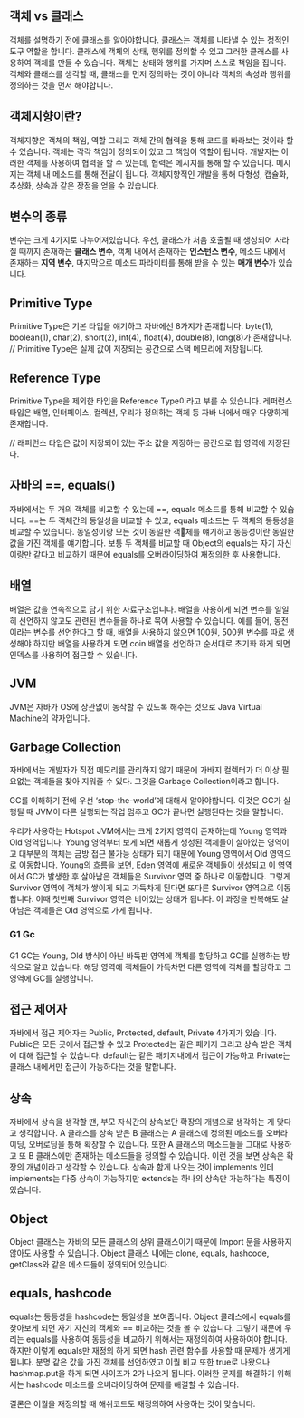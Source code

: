 ## 객체 vs 클래스
객체를 설명하기 전에 클래스를 알아야합니다.
클래스는 객체를 나타낼 수 있는 정적인 도구 역할을 합니다.  클래스에 객체의 상태, 행위를 정의할 수 있고 그러한 클래스를 사용하여 객체를 만들 수 있습니다.
객체는 상태와 행위를 가지며 스스로 책임을 집니다. 객체와 클래스를 생각할 때, 클래스를 먼저 정의하는 것이 아니라 객체의 속성과 행위를 정의하는 것을 먼저 해야합니다.

## 객체지향이란?
객체지향은 객체의 책임, 역할 그리고 객체 간의 협력을 통해 코드를 바라보는 것이라 할 수 있습니다.
객체는 각각 책임이 정의되어 있고 그 책임이 역할이 됩니다. 개발자는 이러한 객체를 사용하여 협력을 할 수 있는데, 협력은 메시지를 통해 할 수 있습니다. 메시지는 객체 내 메소드를 통해 전달이 됩니다. 객체지향적인 개발을 통해 다형성, 캡슐화, 추상화, 상속과 같은 장점을 얻을 수 있습니다.

## 변수의 종류
변수는 크게 4가지로 나누어져있습니다.
우선, 클래스가 처음 호출될 때 생성되어 사라질 때까지 존재하는 **클래스 변수**, 
객체 내에서 존재하는 **인스턴스 변수**, 메소드 내에서 존재하는 **지역 변수**, 마지막으로 메소드 파라미터를 통해 받을 수 있는 **매개 변수**가 있습니다.

## Primitive Type
Primitive Type은 기본 타입을 얘기하고 자바에선 8가지가 존재합니다.
byte(1), boolean(1), char(2), short(2), int(4), float(4), double(8), long(8)가 존재합니다.
// Primitive Type은 실제 값이 저장되는 공간으로 스택 메모리에 저장됩니다.

## Reference Type
Primitive Type을 제외한 타입을 Reference Type이라고 부를 수 있습니다.
레퍼런스 타입은 배열, 인터페이스, 컬렉션, 우리가 정의하는 객체 등 자바 내에서 매우 다양하게 존재합니다.

// 래퍼런스 타입은 값이 저장되어 있는 주소 값을 저장하는 공간으로 힙 영역에 저장된다.

## 자바의 ==, equals()
자바에서는 두 개의 객체를 비교할 수 있는데 ==, equals 메소드를 통해 비교할 수 있습니다. ==는 두 객체간의 동일성을 비교할 수 있고, equals 메소드는 두 객체의 동등성을 비교할 수 있습니다. 동일성이랑 모든 것이 동일한 객체를 얘기하고 동등성이란 동일한 값을 가진 객체를 얘기합니다.
보통 두 객체를 비교할 때 Object의 equals는 자기 자신이랑만 같다고 비교하기 때문에 equals를 오버라이딩하여 재정의한 후 사용합니다. 

## 배열
배열은 값을 연속적으로 담기 위한 자료구조입니다.
배열을 사용하게 되면 변수를 일일히 선언하지 않고도 관련된 변수들을 하나로 묶어 사용할 수 있습니다. 예를 들어, 동전이라는 변수를 선언한다고 할 때, 배열을 사용하지 않으면 100원, 500원 변수를 따로 생성해야 하지만 배열을 사용하게 되면 coin 배열을 선언하고 순서대로 초기화 하게 되면 인덱스를 사용하여 접근할 수 있습니다.

## JVM
JVM은 자바가 OS에 상관없이 동작할 수 있도록 해주는 것으로 Java Virtual Machine의 약자입니다.

## Garbage Collection
자바에서는 개발자가 직접 메모리를 관리하지 않기 때문에 가바지 컬렉터가 더 이상 필요없는 객체들을 찾아 지워줄 수 있다. 그것을 Garbage Collection이라고 합니다.

GC를 이해하기 전에 우선 ‘stop-the-world’에 대해서 알아야합니다. 이것은 GC가 실행될 때 JVM이 다른 실행되는 작업 멈추고 GC가 끝나면 실행된다는 것을 말합니다.

우리가 사용하는 Hotspot JVM에서는 크게 2가지 영역이 존재하는데 Young 영역과 Old 영역입니다. Young 영역부터 보게 되면 새롭게 생성된 객체들이 살아있는 영역이고 대부분의 객체는 금방 접근 불가능 상태가 되기 때문에 Young 영역에서 Old 영역으로 이동합니다. Young의 흐름을 보면, Eden 영역에 새로운 객체들이 생성되고 이 영역에서 GC가 발생한 후 살아남은 객체들은 Survivor 영역 중 하나로 이동합니다. 그렇게 Survivor 영역에 객체가 쌓이게 되고 가득차게 된다면 또다른 Survivor 영역으로 이동합니다. 이때 첫번째 Survivor 영역은 비어있는 상태가 됩니다. 이 과정을 반복해도 살아남은 객체들은 Old 영역으로 가게 됩니다.


### G1 Gc
G1 GC는 Young, Old 방식이 아닌 바둑판 영역에 객체를 할당하고 GC를 실행하는 방식으로 알고 있습니다.
해당 영역에 객체들이 가득차면 다른 영역에 객체를 할당하고 그 영역에 GC를 실행합니다.


## 접근 제어자
자바에서 접근 제어자는 Public, Protected, default, Private 4가지가 있습니다. Public은 모든 곳에서 접근할 수 있고 Protected는 같은 패키지 그리고 상속 받은 객체에 대해 접근할 수 있습니다. default는 같은 패키지내에서 접근이 가능하고 Private는 클래스 내에서만 접근이 가능하다는 것을 말합니다.

## 상속
자바에서 상속을 생각할 땐, 부모 자식간의 상속보단 확장의 개념으로 생각하는 게 맞다고 생각합니다.  A 클래스를 상속 받은 B 클래스는 A 클래스에 정의된 메소드를 오버라이딩, 오버로딩을 통해 확장할 수 있습니다. 또한 A 클래스의 메소드들을 그대로 사용하고 또 B 클래스에만 존재하는 메소드들을 정의할 수 있습니다. 이런 것을 보면 상속은 확장의 개념이라고 생각할 수 있습니다. 상속과 함게 나오는 것이 implements 인데 implements는 다중 상속이 가능하지만 extends는 하나의 상속만 가능하다는 특징이 있습니다.

## Object
Object 클래스는 자바의 모든 클래스의 상위 클래스이기 때문에 
Import 문을 사용하지 않아도 사용할 수 있습니다.
Object 클래스 내에는  clone, equals, hashcode, getClass와 같은 메소드들이 정의되어 있습니다.

## equals, hashcode
equals는 동등성을 hashcode는 동일성을 보여줍니다.
Object 클래스에서 equals를 찾아보게 되면 자기 자신의 객체와 == 비교하는 것을 볼 수 있습니다. 그렇기 때문에 우리는 equals를 사용하여 동등성을 비교하기 위해서는 재정의하여 사용하여야 합니다. 하지만 이렇게 equals만 재정의 하게 되면 hash 관련 함수를 사용할 때 문제가 생기게 됩니다. 분명 같은 값을 가진 객체를 선언하였고 이퀄 비교 또한 true로 나왔으나 hashmap.put을 하게 되면 사이즈가 2가 나오게 됩니다. 이러한 문제를 해결하기 위해서는 hashcode 메소드를 오버라이딩하여 문제를 해결할 수 있습니다.

결론은 이퀄을 재정의할 때 해쉬코드도 재정의하여 사용하는 것이 맞습니다.